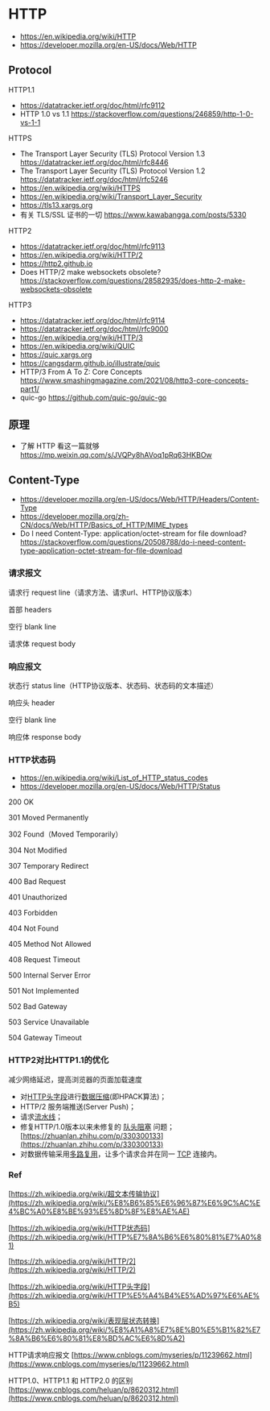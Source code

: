 # HTTP
- https://en.wikipedia.org/wiki/HTTP
- https://developer.mozilla.org/en-US/docs/Web/HTTP


## Protocol
HTTP1.1
- https://datatracker.ietf.org/doc/html/rfc9112
- HTTP 1.0 vs 1.1 https://stackoverflow.com/questions/246859/http-1-0-vs-1-1

HTTPS
- The Transport Layer Security (TLS) Protocol Version 1.3 https://datatracker.ietf.org/doc/html/rfc8446
- The Transport Layer Security (TLS) Protocol Version 1.2 https://datatracker.ietf.org/doc/html/rfc5246
- https://en.wikipedia.org/wiki/HTTPS
- https://en.wikipedia.org/wiki/Transport_Layer_Security
- https://tls13.xargs.org
- 有关 TLS/SSL 证书的一切 https://www.kawabangga.com/posts/5330

HTTP2
- https://datatracker.ietf.org/doc/html/rfc9113
- https://en.wikipedia.org/wiki/HTTP/2
- https://http2.github.io
- Does HTTP/2 make websockets obsolete? https://stackoverflow.com/questions/28582935/does-http-2-make-websockets-obsolete

HTTP3
- https://datatracker.ietf.org/doc/html/rfc9114
- https://datatracker.ietf.org/doc/html/rfc9000
- https://en.wikipedia.org/wiki/HTTP/3
- https://en.wikipedia.org/wiki/QUIC
- https://quic.xargs.org
- https://cangsdarm.github.io/illustrate/quic
- HTTP/3 From A To Z: Core Concepts https://www.smashingmagazine.com/2021/08/http3-core-concepts-part1/
- quic-go https://github.com/quic-go/quic-go


## 原理
- 了解 HTTP 看这一篇就够 https://mp.weixin.qq.com/s/JVQPy8hAVoq1pRq63HKBOw


## Content-Type
- https://developer.mozilla.org/en-US/docs/Web/HTTP/Headers/Content-Type
- https://developer.mozilla.org/zh-CN/docs/Web/HTTP/Basics_of_HTTP/MIME_types
- Do I need Content-Type: application/octet-stream for file download? https://stackoverflow.com/questions/20508788/do-i-need-content-type-application-octet-stream-for-file-download

### 请求报文

请求行 request line（请求方法、请求url、HTTP协议版本）

首部 headers

空行 blank line

请求体 request body

### 响应报文

状态行 status line（HTTP协议版本、状态码、状态码的文本描述）

响应头 header

空行 blank line

响应体 response body

### HTTP状态码
- https://en.wikipedia.org/wiki/List_of_HTTP_status_codes
- https://developer.mozilla.org/en-US/docs/Web/HTTP/Status

200 OK

301 Moved Permanently

302 Found（Moved Temporarily）

304 Not Modified

307 Temporary Redirect

400 Bad Request

401 Unauthorized

403 Forbidden

404 Not Found

405 Method Not Allowed

408 Request Timeout

500 Internal Server Error

501 Not Implemented

502 Bad Gateway

503 Service Unavailable

504 Gateway Timeout

### HTTP2对比HTTP1.1的优化

减少网络延迟，提高浏览器的页面加载速度

- 对[HTTP头字段](https://zh.wikipedia.org/wiki/HTTP%E5%A4%B4%E5%AD%97%E6%AE%B5)进行[数据压缩](https://zh.wikipedia.org/wiki/%E6%95%B0%E6%8D%AE%E5%8E%8B%E7%BC%A9)(即HPACK算法)；
- HTTP/2 服务端推送(Server Push)；
- 请求[流水线](https://zh.wikipedia.org/wiki/HTTP%E7%AE%A1%E7%B7%9A%E5%8C%96)；
- 修复HTTP/1.0版本以来未修复的 [队头阻塞](https://zh.wikipedia.org/wiki/%E9%98%9F%E5%A4%B4%E9%98%BB%E5%A1%9E) 问题；[https://zhuanlan.zhihu.com/p/330300133](https://zhuanlan.zhihu.com/p/330300133)
- 对数据传输采用[多路复用](https://zh.wikipedia.org/wiki/%E5%A4%9A%E8%B7%AF%E5%A4%8D%E7%94%A8)，让多个请求合并在同一 [TCP](https://zh.wikipedia.org/wiki/TCP) 连接内。

### Ref

[https://zh.wikipedia.org/wiki/超文本传输协议](https://zh.wikipedia.org/wiki/%E8%B6%85%E6%96%87%E6%9C%AC%E4%BC%A0%E8%BE%93%E5%8D%8F%E8%AE%AE)

[https://zh.wikipedia.org/wiki/HTTP状态码](https://zh.wikipedia.org/wiki/HTTP%E7%8A%B6%E6%80%81%E7%A0%81)

[https://zh.wikipedia.org/wiki/HTTP/2](https://zh.wikipedia.org/wiki/HTTP/2)

[https://zh.wikipedia.org/wiki/HTTP头字段](https://zh.wikipedia.org/wiki/HTTP%E5%A4%B4%E5%AD%97%E6%AE%B5)

[https://zh.wikipedia.org/wiki/表现层状态转换](https://zh.wikipedia.org/wiki/%E8%A1%A8%E7%8E%B0%E5%B1%82%E7%8A%B6%E6%80%81%E8%BD%AC%E6%8D%A2)

HTTP请求响应报文 [https://www.cnblogs.com/myseries/p/11239662.html](https://www.cnblogs.com/myseries/p/11239662.html)

HTTP1.0、HTTP1.1 和 HTTP2.0 的区别 [https://www.cnblogs.com/heluan/p/8620312.html](https://www.cnblogs.com/heluan/p/8620312.html)
